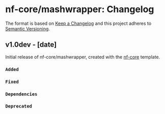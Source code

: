 # nf-core/mashwrapper: Changelog

The format is based on [Keep a Changelog](https://keepachangelog.com/en/1.0.0/)
and this project adheres to [Semantic Versioning](https://semver.org/spec/v2.0.0.html).

## v1.0dev - [date]

Initial release of nf-core/mashwrapper, created with the [nf-core](https://nf-co.re/) template.

### `Added`

### `Fixed`

### `Dependencies`

### `Deprecated`
